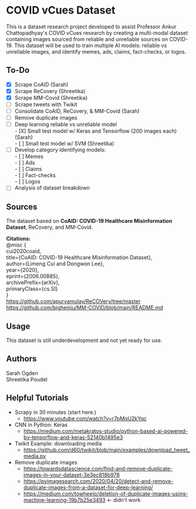 # COVID vCues Dataset

This is a dataset research project developed to assist Professor Ankur Chattopadhyay's COVID vCues research by creating a multi-modal dataset containing images sourced from reliable and unreliable sources on COVID-19. This dataset will be used to train multiple AI models: reliable vs unreliable images, and identify memes, ads, claims, fact-checks, or logos.

## To-Do
- [X] Scrape CoAID (Sarah)
- [X] Scrape ReCovery (Shreetika)  
- [X] Scrape MM-Covid (Shreetika)
- [ ] Scrape tweets with Twikit  
- [ ] Consolidate CoAID, ReCovery, & MM-Covid (Sarah)
- [ ] Remove duplicate images
- [ ] Deep learning reliable vs unreliable model  
      - [X] Small test model w/ Keras and Tensorflow (200 images each) (Sarah)  
      - [ ] Small test model w/ SVM (Shreetika)       
- [ ] Develop category identifying models:  
      - [ ] Memes  
      - [ ] Ads  
      - [ ] Claims  
      - [ ] Fact-checks  
      - [ ] Logos  
- [ ] Analysis of dataset breakdown

## Sources

The dataset based on **CoAID: COVID-19 Healthcare Misinformation Dataset**, ReCovery, and MM-Covid.

**Citations:**  
@misc {  
  cui2020coaid,  
  title={CoAID: COVID-19 Healthcare Misinformation Dataset},  
  author={Limeng Cui and Dongwon Lee},  
  year={2020},  
  eprint={2006.00885},  
  archivePrefix={arXiv},  
  primaryClass={cs.SI}  
}  
https://github.com/apurvamulay/ReCOVery/tree/master  
https://github.com/bigheiniu/MM-COVID/blob/main/README.md  

## Usage

This dataset is still underdevelopment and not yet ready for use.

## Authors
Sarah Ogden  
Shreetika Poudel  

## Helpful Tutorials
- Scrapy in 30 minutes (start here.)
  - https://www.youtube.com/watch?v=r7pMqU2kYqc
- CNN in Python: Keras  
  - https://medium.com/metakratos-studio/python-based-ai-powered-by-tensorflow-and-keras-52140b1495e3  
- Twikit Example: downloading media  
  - https://github.com/d60/twikit/blob/main/examples/download_tweet_media.py  
- Remove duplicate images
  - https://towardsdatascience.com/find-and-remove-duplicate-images-in-your-dataset-3e3ec818b978
  - https://pyimagesearch.com/2020/04/20/detect-and-remove-duplicate-images-from-a-dataset-for-deep-learning/  
  - https://medium.com/towheeio/deletion-of-duplicate-images-using-machine-learning-19b7b25e3493 <- didn't work    
